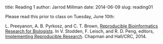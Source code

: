 title: Reading 1
author: Jarrod Millman
date: 2014-06-09
slug: reading01

Please read this prior to class on Tuesday, June 10th:

L. Preeyanon, A. B. Pyrkosz, and C. T. Brown,
[Reproducible Bioinformatics Research for Biologists](https://osf.io/zqbu2/).
In V. Stodden, F. Leisch, and R. D. Peng, editors, [Implementing Reproducible
Research](http://www.crcpress.com/product/isbn/9781466561595). Chapman and Hall/CRC, 2014.
